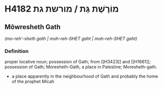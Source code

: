 # H4182 מוֹרֶשֶׁת גַּת / מורשת גת

## Môwresheth Gath

_(mo-reh'-sheth gath | moh-reh-SHET ɡaht | moh-reh-SHET ɡaht)_

### Definition

proper locative noun; possession of Gath; from [[H3423]] and [[H1661]]; possession of Gath; Moresheth-Gath, a place in Palestine; Moresheth-gath.

- a place apparently in the neighbourhood of Gath and probably the home of the prophet Micah
